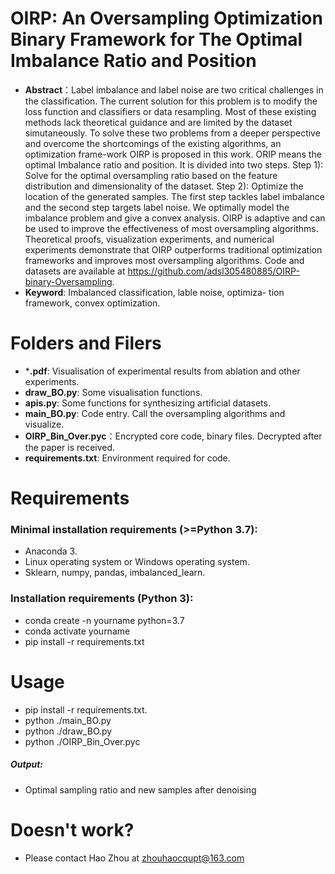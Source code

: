 <!--
 * @Author: Zhou Hao
 * @Date: 2024-04-07 18:04:04
 * @LastEditors: Zhou Hao
 * @LastEditTime: 2024-04-14 17:43:04
 * @Description: file content
 * @E-mail: 2294776770@qq.com
-->

# OIRP: An Oversampling Optimization Binary Framework for The Optimal Imbalance Ratio and Position


* **Abstract**：Label imbalance and label noise are two critical challenges in the classification. The current solution for this problem is to modify the loss function and classifiers or data resampling. Most of these existing methods lack theoretical guidance and are limited by the dataset simutaneously. To solve these two problems from a deeper perspective and overcome the shortcomings of the existing algorithms, an optimization frame-work OIRP is proposed in this work. ORIP means the optimal Imbalance ratio and position. It is divided into two steps. Step 1): Solve for the optimal oversampling ratio based on the feature distribution and dimensionality of the dataset. Step 2): Optimize the location of the generated samples. The first step tackles label imbalance and the second step targets label noise. We optimally model the imbalance problem and give a convex analysis. OIRP is adaptive and can be used to improve the effectiveness of most oversampling algorithms. Theoretical proofs, visualization
experiments, and numerical experiments demonstrate that OIRP outperforms traditional optimization frameworks and improves most oversampling algorithms. Code and datasets are available at https://github.com/adsl305480885/OIRP-binary-Oversampling.
* **Keyword**: Imbalanced classification, lable noise, optimiza-
tion framework, convex optimization.

# Folders and Filers

* ***.pdf**: Visualisation of experimental results from ablation and other experiments.
* **draw_BO.py**: Some visualisation functions.
* **apis.py**: Some functions for synthesizing artificial datasets.
* **main_BO.py**: Code entry. Call the oversampling algorithms and visualize.
* **OIRP_Bin_Over.pyc**：Encrypted core code, binary files. Decrypted after the paper is received.
* **requirements.txt**: Environment required for code.

# Requirements

### Minimal installation requirements (>=Python 3.7):

* Anaconda 3.
* Linux operating system or Windows operating system.
* Sklearn, numpy, pandas, imbalanced_learn.

### Installation requirements (Python 3):

* conda create -n yourname python=3.7
* conda activate yourname
* pip install -r requirements.txt

# Usage

* pip install -r requirements.txt.
* python ./main_BO.py
* python ./draw_BO.py
* python ./OIRP_Bin_Over.pyc
  
##### Output:
* Optimal sampling ratio and new samples after denoising

# Doesn't work?
* Please contact Hao Zhou at zhouhaocqupt@163.com
